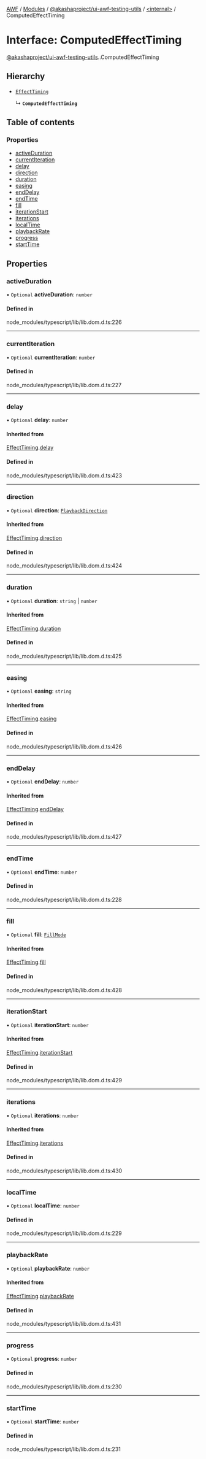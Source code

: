 [AWF](../README.md) / [Modules](../modules.md) / [@akashaproject/ui-awf-testing-utils](../modules/akashaproject_ui_awf_testing_utils.md) / [<internal\>](../modules/akashaproject_ui_awf_testing_utils._internal_.md) / ComputedEffectTiming

# Interface: ComputedEffectTiming

[@akashaproject/ui-awf-testing-utils](../modules/akashaproject_ui_awf_testing_utils.md).[<internal>](../modules/akashaproject_ui_awf_testing_utils._internal_.md).ComputedEffectTiming

## Hierarchy

- [`EffectTiming`](akashaproject_ui_awf_testing_utils._internal_.EffectTiming.md)

  ↳ **`ComputedEffectTiming`**

## Table of contents

### Properties

- [activeDuration](akashaproject_ui_awf_testing_utils._internal_.ComputedEffectTiming.md#activeduration)
- [currentIteration](akashaproject_ui_awf_testing_utils._internal_.ComputedEffectTiming.md#currentiteration)
- [delay](akashaproject_ui_awf_testing_utils._internal_.ComputedEffectTiming.md#delay)
- [direction](akashaproject_ui_awf_testing_utils._internal_.ComputedEffectTiming.md#direction)
- [duration](akashaproject_ui_awf_testing_utils._internal_.ComputedEffectTiming.md#duration)
- [easing](akashaproject_ui_awf_testing_utils._internal_.ComputedEffectTiming.md#easing)
- [endDelay](akashaproject_ui_awf_testing_utils._internal_.ComputedEffectTiming.md#enddelay)
- [endTime](akashaproject_ui_awf_testing_utils._internal_.ComputedEffectTiming.md#endtime)
- [fill](akashaproject_ui_awf_testing_utils._internal_.ComputedEffectTiming.md#fill)
- [iterationStart](akashaproject_ui_awf_testing_utils._internal_.ComputedEffectTiming.md#iterationstart)
- [iterations](akashaproject_ui_awf_testing_utils._internal_.ComputedEffectTiming.md#iterations)
- [localTime](akashaproject_ui_awf_testing_utils._internal_.ComputedEffectTiming.md#localtime)
- [playbackRate](akashaproject_ui_awf_testing_utils._internal_.ComputedEffectTiming.md#playbackrate)
- [progress](akashaproject_ui_awf_testing_utils._internal_.ComputedEffectTiming.md#progress)
- [startTime](akashaproject_ui_awf_testing_utils._internal_.ComputedEffectTiming.md#starttime)

## Properties

### activeDuration

• `Optional` **activeDuration**: `number`

#### Defined in

node_modules/typescript/lib/lib.dom.d.ts:226

___

### currentIteration

• `Optional` **currentIteration**: `number`

#### Defined in

node_modules/typescript/lib/lib.dom.d.ts:227

___

### delay

• `Optional` **delay**: `number`

#### Inherited from

[EffectTiming](akashaproject_ui_awf_testing_utils._internal_.EffectTiming.md).[delay](akashaproject_ui_awf_testing_utils._internal_.EffectTiming.md#delay)

#### Defined in

node_modules/typescript/lib/lib.dom.d.ts:423

___

### direction

• `Optional` **direction**: [`PlaybackDirection`](../modules/akashaproject_ui_awf_testing_utils._internal_.md#playbackdirection)

#### Inherited from

[EffectTiming](akashaproject_ui_awf_testing_utils._internal_.EffectTiming.md).[direction](akashaproject_ui_awf_testing_utils._internal_.EffectTiming.md#direction)

#### Defined in

node_modules/typescript/lib/lib.dom.d.ts:424

___

### duration

• `Optional` **duration**: `string` \| `number`

#### Inherited from

[EffectTiming](akashaproject_ui_awf_testing_utils._internal_.EffectTiming.md).[duration](akashaproject_ui_awf_testing_utils._internal_.EffectTiming.md#duration)

#### Defined in

node_modules/typescript/lib/lib.dom.d.ts:425

___

### easing

• `Optional` **easing**: `string`

#### Inherited from

[EffectTiming](akashaproject_ui_awf_testing_utils._internal_.EffectTiming.md).[easing](akashaproject_ui_awf_testing_utils._internal_.EffectTiming.md#easing)

#### Defined in

node_modules/typescript/lib/lib.dom.d.ts:426

___

### endDelay

• `Optional` **endDelay**: `number`

#### Inherited from

[EffectTiming](akashaproject_ui_awf_testing_utils._internal_.EffectTiming.md).[endDelay](akashaproject_ui_awf_testing_utils._internal_.EffectTiming.md#enddelay)

#### Defined in

node_modules/typescript/lib/lib.dom.d.ts:427

___

### endTime

• `Optional` **endTime**: `number`

#### Defined in

node_modules/typescript/lib/lib.dom.d.ts:228

___

### fill

• `Optional` **fill**: [`FillMode`](../modules/akashaproject_ui_awf_testing_utils._internal_.md#fillmode)

#### Inherited from

[EffectTiming](akashaproject_ui_awf_testing_utils._internal_.EffectTiming.md).[fill](akashaproject_ui_awf_testing_utils._internal_.EffectTiming.md#fill)

#### Defined in

node_modules/typescript/lib/lib.dom.d.ts:428

___

### iterationStart

• `Optional` **iterationStart**: `number`

#### Inherited from

[EffectTiming](akashaproject_ui_awf_testing_utils._internal_.EffectTiming.md).[iterationStart](akashaproject_ui_awf_testing_utils._internal_.EffectTiming.md#iterationstart)

#### Defined in

node_modules/typescript/lib/lib.dom.d.ts:429

___

### iterations

• `Optional` **iterations**: `number`

#### Inherited from

[EffectTiming](akashaproject_ui_awf_testing_utils._internal_.EffectTiming.md).[iterations](akashaproject_ui_awf_testing_utils._internal_.EffectTiming.md#iterations)

#### Defined in

node_modules/typescript/lib/lib.dom.d.ts:430

___

### localTime

• `Optional` **localTime**: `number`

#### Defined in

node_modules/typescript/lib/lib.dom.d.ts:229

___

### playbackRate

• `Optional` **playbackRate**: `number`

#### Inherited from

[EffectTiming](akashaproject_ui_awf_testing_utils._internal_.EffectTiming.md).[playbackRate](akashaproject_ui_awf_testing_utils._internal_.EffectTiming.md#playbackrate)

#### Defined in

node_modules/typescript/lib/lib.dom.d.ts:431

___

### progress

• `Optional` **progress**: `number`

#### Defined in

node_modules/typescript/lib/lib.dom.d.ts:230

___

### startTime

• `Optional` **startTime**: `number`

#### Defined in

node_modules/typescript/lib/lib.dom.d.ts:231

